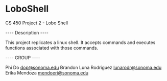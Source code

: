 # LoboShell

CS 450 Project 2 - Lobo Shell

---- Description ---- 

This project replicates a linux shell. 
It accepts commands and executes functions associated 
with those commands.

---- GROUP ----

Phi Do <dop@sonoma.edu>
Brandon Luna Rodriguez <lunarodr@sonoma.edu>
Erika Mendoza <mendoeri@sonoma.edu>
